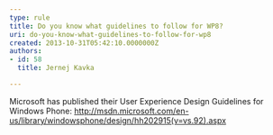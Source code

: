 ```yaml
---
type: rule
title: Do you know what guidelines to follow for WP8?
uri: do-you-know-what-guidelines-to-follow-for-wp8
created: 2013-10-31T05:42:10.0000000Z
authors:
- id: 58
  title: Jernej Kavka

---
```




<span class='intro'> Microsoft has published their User Experience Design Guidelines for Windows Phone&#58;
<a href="http&#58;//msdn.microsoft.com/en-us/library/windowsphone/design/hh202915%28v=vs.92%29.aspx">http&#58;//msdn.microsoft.com/en-us/library/windowsphone/design/hh202915(v=vs.92).aspx</a> </span>





